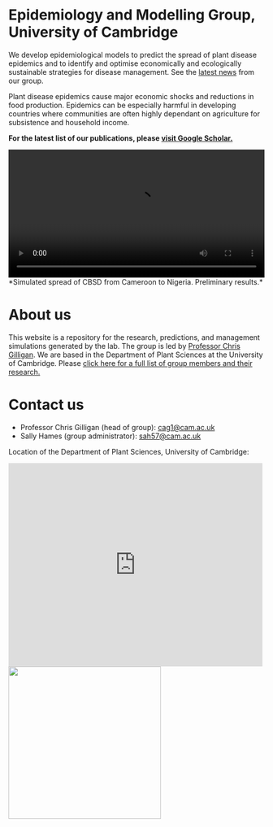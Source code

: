 # Epidemiology and Modelling Group, <br>University of Cambridge

We develop epidemiological models to predict the spread of plant disease epidemics and to identify and optimise economically and ecologically sustainable strategies for disease management. See the [latest news](news.md) from our group.

Plant disease epidemics cause major economic shocks and reductions in food production. Epidemics can be especially harmful in developing countries where communities are often highly dependant on agriculture for subsistence and household income. 

**For the latest list of our publications, please [visit Google Scholar.](https://scholar.google.co.uk/citations?hl=en&user=GriJOGgAAAAJ&view_op=list_works&sortby=pubdate)**

<video width="100%" controls>
<source src="images/MOV_scenario_8_case_0_job0.mp4?dl=0" type="video/mp4">
</video>
*Simulated spread of CBSD from Cameroon to Nigeria. Preliminary results.*

# About us

This website is a repository for the research, predictions, and management simulations generated by the lab. The group is led by [Professor Chris Gilligan](https://www.plantsci.cam.ac.uk/directory/gilligan-chris). We are based in the Department of Plant Sciences at the University of Cambridge. Please [click here for a full list of group members and their research.](people.md)

# Contact us

- Professor Chris Gilligan (head of group): [cag1@cam.ac.uk](mailto:cag1@cam.ac.uk)
- Sally Hames (group administrator): [sah57@cam.ac.uk](mailto:sah57@cam.ac.uk)

Location of the Department of Plant Sciences, University of Cambridge:

<iframe src="https://www.google.com/maps/embed?pb=!1m14!1m8!1m3!1d9780.973635628978!2d0.1215365!3d52.202624!3m2!1i1024!2i768!4f13.1!3m3!1m2!1s0x0%3A0xeed3c7024087483e!2sDepartment+of+Plant+Sciences%2C+University+of+Cambridge!5e0!3m2!1sen!2suk!4v1549911810214" width="500" height="400" frameborder="0" style="border:0" allowfullscreen></iframe>

<br>

<img src="../images/cam.jpg" width="300"/>
